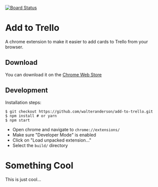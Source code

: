 [![Board Status](https://dev.azure.com/rosatsch/ac2f3a96-47e5-4996-a5ac-c7795074af78/01b3acc1-1f87-4415-8e83-de473c9cbc3b/_apis/work/boardbadge/f79cb15c-7818-413e-aa0d-af4127c73700)](https://dev.azure.com/rosatsch/ac2f3a96-47e5-4996-a5ac-c7795074af78/_boards/board/t/01b3acc1-1f87-4415-8e83-de473c9cbc3b/Microsoft.RequirementCategory)
# Add to Trello

A chrome extension to make it easier to add cards to Trello from your browser.

## Download

You can download it on the
[Chrome Web Store](https://chrome.google.com/webstore/detail/add-to-trello/engmocckoohpopiacajolojeobefbcec)

## Development

Installation steps:

```
$ git checkout https://github.com/walteranderson/add-to-trello.git
$ npm install # or yarn
$ npm start
```

- Open chrome and navigate to `chrome://extensions/`
- Make sure "Developer Mode" is enabled
- Click on "Load unpacked extension..."
- Select the `build/` directory


# Something Cool

This is just cool...
